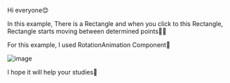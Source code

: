 Hi everyone😊

In this example, There is a Rectangle and when you click to this Rectangle, Rectangle starts moving between determined points💂‍♀️

For this example, I used RotationAnimation Component🧧

![image](https://github.com/fatmazayrek/Qt_Quick_and_QML_for_Beginners/assets/91613858/1013bdbe-0525-4adb-83be-e4ae53865452)

I hope it will help your studies🔆

